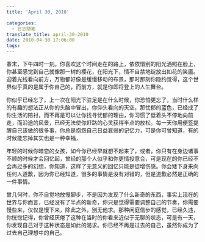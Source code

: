 ```yaml
---
title: 'April 30, 2010'

categories:
  - 日志随笔
translate_title: april-30-2010
date: 2010-04-30 17:06:00
tags:
---
```


春末，下午四时一刻。你喜欢这个时间走在的路上，依依惜别的阳光洒照在脸上，你甚至感觉到自己就像那一树的樱花，在阳光下，情不自禁地绽放出如花的笑靥。迎着光线看向前方，万物都好像是缓慢移动的布景，那时那刻你隐约觉得，这个世界似乎真的是属于你自己的，而前方，就是你即将登上的人生舞台。

你似乎已经忘了，上一次在阳光下驻足是在什么时候，你恐怕更忘了，当时什么样的有趣的想法正从你的头脑中冒出，你仰头看向的天空，那忧郁的蓝色，已经成了你生活的陪衬，而不再是可以让你找寻忧郁的理由，你习惯了低着头不停地向前走，而沿途的风景，已经无法使你赶路的心灵获得半点的放松。每一天你用便签提醒自己该做的很多事，你总是抱怨自己日益衰弱的记忆力，可是你可曾知道，有的时候能忘掉其实也是一种幸福，

年轻的时候你暗恋的女孩，如今你已经早就想不起来了，或者，你只有在身边诸事不顺的时候才会回忆起，曾经的那个人似乎和你更情投意合，可是现在的你已经不会再过多的幻想，你知道，这样了无意义的回忆只能是徒增伤感。你会矮下身来向任何人道歉，因为你已经知道，很多的事情是没有对错的，但是道歉必然是正确的一件事情。

曾几何时，你不自觉地放慢脚步，不是因为发现了什么新奇的东西，事实上现在的世界与你而言，已经没有了半点的新奇，你只是觉得需要调整自己的节奏，你需要慢些来，仅仅是慢下来，除此之外，别无他求。那种闲庭信步的感觉，已经久违，你恍惚记得，你曾经厌倦了这种在当时的你看来近似于无聊的状态，可是有一天，你发现自己对于这种状态是如此的渴求。你已经不再是过去的自己，虽然你成为了过去自己理想中的自己。